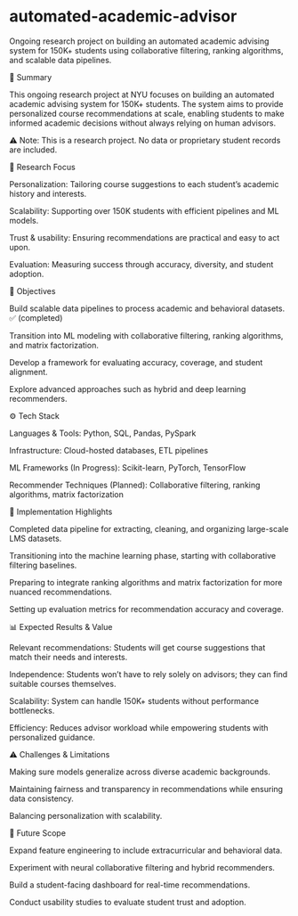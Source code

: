 # automated-academic-advisor
Ongoing research project on building an automated academic advising system for 150K+ students using collaborative filtering, ranking algorithms, and scalable data pipelines.


📌 Summary

This ongoing research project at NYU focuses on building an automated academic advising system for 150K+ students. The system aims to provide personalized course recommendations at scale, enabling students to make informed academic decisions without always relying on human advisors.

⚠️ Note: This is a research project. No data or proprietary student records are included.


🔎 Research Focus

Personalization: Tailoring course suggestions to each student’s academic history and interests.

Scalability: Supporting over 150K students with efficient pipelines and ML models.

Trust & usability: Ensuring recommendations are practical and easy to act upon.

Evaluation: Measuring success through accuracy, diversity, and student adoption.


🎯 Objectives

Build scalable data pipelines to process academic and behavioral datasets. ✅ (completed)

Transition into ML modeling with collaborative filtering, ranking algorithms, and matrix factorization.

Develop a framework for evaluating accuracy, coverage, and student alignment.

Explore advanced approaches such as hybrid and deep learning recommenders.


⚙️ Tech Stack

Languages & Tools: Python, SQL, Pandas, PySpark

Infrastructure: Cloud-hosted databases, ETL pipelines

ML Frameworks (In Progress): Scikit-learn, PyTorch, TensorFlow

Recommender Techniques (Planned): Collaborative filtering, ranking algorithms, matrix factorization


🚀 Implementation Highlights

Completed data pipeline for extracting, cleaning, and organizing large-scale LMS datasets.

Transitioning into the machine learning phase, starting with collaborative filtering baselines.

Preparing to integrate ranking algorithms and matrix factorization for more nuanced recommendations.

Setting up evaluation metrics for recommendation accuracy and coverage.


📊 Expected Results & Value

Relevant recommendations: Students will get course suggestions that match their needs and interests.

Independence: Students won’t have to rely solely on advisors; they can find suitable courses themselves.

Scalability: System can handle 150K+ students without performance bottlenecks.

Efficiency: Reduces advisor workload while empowering students with personalized guidance.


⚠️ Challenges & Limitations

Making sure models generalize across diverse academic backgrounds.

Maintaining fairness and transparency in recommendations while ensuring data consistency.

Balancing personalization with scalability.


🔮 Future Scope

Expand feature engineering to include extracurricular and behavioral data.

Experiment with neural collaborative filtering and hybrid recommenders.

Build a student-facing dashboard for real-time recommendations.

Conduct usability studies to evaluate student trust and adoption.
